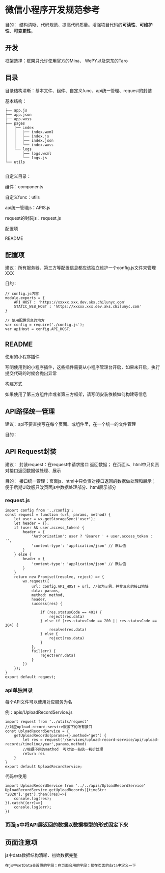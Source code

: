 # 微信小程序开发规范参考

目的： 结构清晰、代码规范、提高代码质量。增强项目代码的**可读性**、**可维护性**、**可变更性**。 

## 开发

框架选择：框架只允许使用官方的Mina、 WePY以及京东的Taro

## 目录

目录结构清晰：基本文件、组件、自定义func、api统一管理、request的封装

基本结构：

```
├── app.js
├── app.json
├── app.wxss
├── pages
│   │── index
│   │   ├── index.wxml
│   │   ├── index.js
│   │   ├── index.json
│   │   └── index.wxss
│   └── logs
│       ├── logs.wxml
│       └── logs.js
└── utils
    
```

自定义目录：

组件：components

自定义func：utils

api统一管理js：APIS.js

request的封装js：request.js

配置项

README

## 配置项

建议：所有服务器、第三方等配置信息都应该独立维护一个config.js文件来管理 XXX

目的：

```
// config.js内容
module.exports = {
    API_HOST : 'https://xxxxx.xxx.dev.aks.chilunyc.com'
    STATIC_WEB_HOST : 'https://xxxxx.xxx.dev.aks.chilunyc.com'
}

// 使用配置信息的地方
var config = require('./config.js');
var apiHost = config.API_HOST;
```

## README

使用的小程序插件

​		写明使用到的小程序插件，这些插件需要从小程序管理台开启，如果未开启，执行提交代码的时候会抛出异常

构建方式

​		如果使用了第三方组件库或者第三方框架，请写明安装依赖如何构建等信息

## API路径统一管理

建议：api不要直接写在每个页面、或组件里，在一个统一的文件管理

目的：

## API Request封装

建议： 封装request：在request中请求接口 返回数据； 在页面js、html中只负责对接口返回数据做处理、展示

目的： 接口统一管理；页面js、html中只负责对接口返回的数据做处理和展示；便于后期UI改版只改页面js中数据处理部分、html展示部分

### request.js 

```
import config from '../config';
const request = function (url, params, method) {
    let user = wx.getStorageSync('user');
    let header = {};
    if (user && user.access_token) {
        header = {
            'Authorization': user ? 'Bearer ' + user.access_token : '',
            'content-type': 'application/json' // 默认值
        }
    } else {
        header = {
            'content-type': 'application/json' // 默认值
        }
    }
    return new Promise((resolve, reject) => {
        wx.request({
            url: config.API_HOST + url, //仅为示例，并非真实的接口地址
            data: params,
            method: method,
            header,
            success(res) {

                if (res.statusCode == 401) {
                    reject(res.data)
                } else if (res.statusCode == 200 || res.statusCode == 204) {
                    resolve(res.data)
                } else {
                    reject(res.data)
                }
            },
            fail(err) {
                reject(err.data)
            }
        })
    });
}
export default request;
```

### api单独目录

每个API文件可以使用对应服务为名 

例：apis/UploadRecordService.js

```
import request from '../utils/request'
//对应upload-record-service服务下的所有接口
const UploadRecordService = {
    getUploadRecords(params={},method='get') {
        let res = request('/services/upload-record-service/api/upload-records/timeline/year',params,method)
        //根据不同的method  可以做一些统一初步处理 
        return res
    }
}
export default UploadRecordService;
```

代码中使用

```
import UploadRecordService from '../../apis/UploadRecordService'
UploadRecordService.getUploadRecords({timeStr: "2020"},'get').then((res)=>{
    console.log(res);
}).catch((err)=>{
    console.log(err);
})
```

### 页面js中将API层返回的数据以数据模型的形式固定下来

## 页面注意项

js中data数据结构清晰、初始数据完整 

```
在js中setData会设置的字段；在页面会用的字段；都在页面的data中定义一下
```
